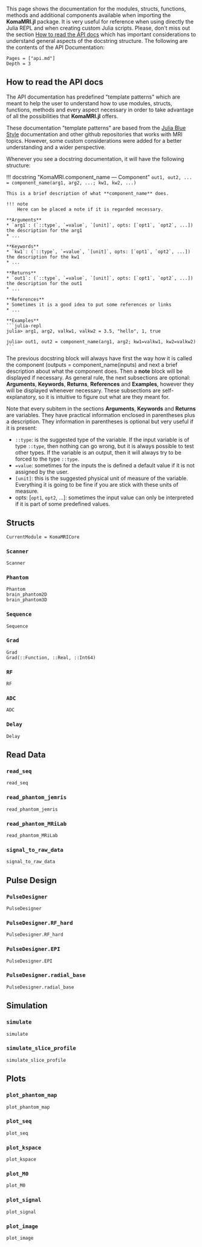 
This page shows the documentation for the modules, structs, functions, methods and additional components available when importing the **KomaMRI.jl** package. It is very useful for reference when using directly the Julia REPL and when creating custom Julia scripts. Please, don't miss out the section [How to read the API docs](api.md#How-to-read-the-API-docs) which has important considerations to understand general aspects of the docstring structure. The following are the contents of the API Documentation:

```@contents
Pages = ["api.md"]
Depth = 3
```

## How to read the API docs

The API documentation has predefined "template patterns" which are meant to help the user to understand how to use modules, structs, functions, methods and every aspect necessary in order to take advantage of all the possibilities that **KomaMRI.jl** offers.

These documentation "template patterns" are based from the [Julia Blue Style](https://github.com/invenia/BlueStyle) documentation and other github repositories that works with MRI topics. However, some custom considerations were added for a better understanding and a wider perspective.

Whenever you see a docstring documentation, it will have the following structure:

!!! docstring "KomaMRI.component_name — Component"
    ```
    out1, out2, ... = component_name(arg1, arg2, ...; kw1, kw2, ...)
    ```

    This is a brief description of what **component_name** does.

    !!! note
        Here can be placed a note if it is regarded necessary.
    
    **Arguments**
    * `arg1`: (`::type`, `=value`, `[unit]`, opts: [`opt1`, `opt2`, ...]) the description for the arg1
    * ...
    
    **Keywords**
    * `kw1`: (`::type`, `=value`, `[unit]`, opts: [`opt1`, `opt2`, ...]) the description for the kw1
    * ...
    
    **Returns**
    * `out1`: (`::type`, `=value`, `[unit]`, opts: [`opt1`, `opt2`, ...]) the description for the out1
    * ...
    
    **References**
    * Sometimes it is a good idea to put some references or links
    * ...
    
    **Examples**
    ```julia-repl
    julia> arg1, arg2, valkw1, valkw2 = 3.5, "hello", 1, true

    julia> out1, out2 = component_name(arg1, arg2; kw1=valkw1, kw2=valkw2)
    ```

The previous docstring block will always have first the way how it is called the component (outputs = component_name(inputs) and next a brief description about what the component does. Then a **note** block will be displayed if necessary. As general rule, the next subsections are optional: **Arguments**, **Keywords**, **Returns**, **References** and **Examples**, however they will be displayed whenever necessary. These subsections are self-explanatory, so it is intuitive to figure out what are they meant for.

Note that every subitem in the sections **Arguments**, **Keywords** and **Returns** are variables. They have practical information enclosed in parentheses plus a description. They information in parentheses is optional but very useful if it is present:
* `::type`: is the suggested type of the variable. If the input variable is of type `::type`, then nothing can go wrong, but it is always possible to test other types. If the variable is an output, then it will always try to be forced to the type `::type`.
* `=value`: sometimes for the inputs the is defined a default value if it is not assigned by the user.
* `[unit]`: this is the suggested physical unit of measure of the variable. Everything it is going to be fine if you are stick with these units of measure.
* opts: [`opt1`, `opt2`, ...]: sometimes the input value can only be interpreted if it is part of some predefined values.

## Structs

```@meta
CurrentModule = KomaMRICore
```

### `Scanner`
```@docs
Scanner
```

### `Phantom`
```@docs
Phantom
brain_phantom2D
brain_phantom3D
```

### `Sequence`
```@docs
Sequence
```

### `Grad`
```@docs
Grad
Grad(::Function, ::Real, ::Int64)
```

### `RF`
```@docs
RF
```

### `ADC`
```@docs
ADC
```

### `Delay`
```@docs
Delay
```

## Read Data

### `read_seq`
```@docs
read_seq
```

### `read_phantom_jemris`
```@docs
read_phantom_jemris
```

### `read_phantom_MRiLab`
```@docs
read_phantom_MRiLab
```

### `signal_to_raw_data`
```@docs
signal_to_raw_data
```

## Pulse Design

### `PulseDesigner`
```@docs
PulseDesigner
```

### `PulseDesigner.RF_hard`
```@docs
PulseDesigner.RF_hard
```

### `PulseDesigner.EPI`
```@docs
PulseDesigner.EPI
```

### `PulseDesigner.radial_base`
```@docs
PulseDesigner.radial_base
```

## Simulation

### `simulate`
```@docs
simulate
```

### `simulate_slice_profile`
```@docs
simulate_slice_profile
```

## Plots

### `plot_phantom_map`
```@docs
plot_phantom_map
```

### `plot_seq`
```@docs
plot_seq
```

### `plot_kspace`
```@docs
plot_kspace
```

### `plot_M0`
```@docs
plot_M0
```

### `plot_signal`
```@docs
plot_signal
```

### `plot_image`
```@docs
plot_image
```
